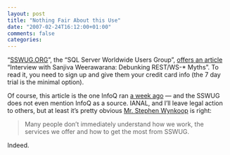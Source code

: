 ```yaml
---
layout: post
title: "Nothing Fair About this Use"
date: "2007-02-24T16:12:00+01:00"
comments: false
categories: 
---
```


<p>&#8220;<a href="http://www.sswug.org/">SSWUG.ORG</a>&#8221;, the &#8220;SQL Server Worldwide Users Group&#8221;, <a href="http://www.sswug.org/see/Interview_with_Sanjiva_Weerawarana__Debunking_REST_WS-*_Myths-32743">offers an article</a> &#8220;Interview with Sanjiva Weerawarana: Debunking REST/WS-* Myths&#8221;. To read it, you need to sign up and give them your credit card info (the 7 day trial is the minimal option).</p>

<p>Of course, this article is the one InfoQ ran <a href="http://www.infoq.com/articles/sanjiva-rest-myths">a week ago</a> &#8212; and the SSWUG does not even mention InfoQ as a source. IANAL, and I&#8217;ll leave legal action to others, but at least it&#8217;s pretty obvious <a href="http://www.sswug.org/about/">Mr. Stephen Wynkoop</a> is right:</p>

<blockquote>
<p>Many people don&#8217;t immediately understand how we work, the services we offer and how to get the most from SSWUG.</p>
</blockquote>

<p>Indeed.</p>


